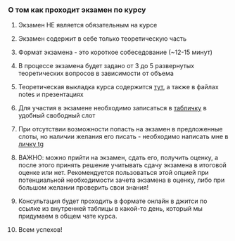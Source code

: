 ### О том как проходит экзамен по курсу


1) Экзамен НЕ является обязательным на курсе

2) Экзамен содержит в себе только теоретическую часть

3) Формат экзамена - это короткое собеседование (~12-15 минут)

4) В процессе экзамена будет задано от 3 до 5 развернутых теоретических вопросов в зависимости от объема

5) Теоретическая выкладка курса содержится [тут](./musthave-skills.md), а также в файлах notes и презентациях

6) Для участия в экзамене необходимо записаться в [табличку](https://docs.google.com/spreadsheets/d/1GQsM9gNZwvTMWUDkq17c8EYSRbJLqJRUrEuM5w9MpLA/edit#gid=0)
    в удобный свободный слот
   
7) При отсутствии возможности попасть на экзамен в предложенные слоты, 
   но наличии желания его писать - необходимо написать мне в [личку tg](https://t.me/JUSSIAR)
   
8) ВАЖНО: можно прийти на экзамен, сдать его, получить оценку, 
   а после этого принять решение учитывать сдачу экзамена в итоговой оценке или нет.
   Рекомендуется пользоваться этой опцией при потенциальной необходимости зачета экзамена в оценку, 
   либо при большом желании проверить свои знания!
   
9) Консультация будет проходить в формате онлайн в джитси по ссылке из внутренней таблицы в какой-то день, 
   который мы придумаем в общем чате курса.
   
10) Всем успехов!
